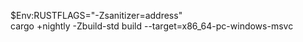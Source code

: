 $Env:RUSTFLAGS="-Zsanitizer=address"                             
cargo +nightly -Zbuild-std build --target=x86_64-pc-windows-msvc